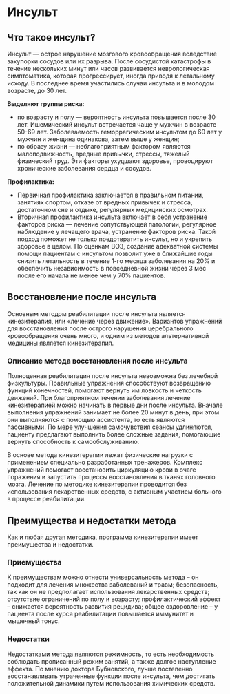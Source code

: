 # Инсульт

## Что такое инсульт?

Инсульт — острое нарушение мозгового кровообращения вследствие закупорки сосудов или их разрыва. После сосудистой катастрофы в течение нескольких минут или часов развивается неврологическая симптоматика, которая прогрессирует, иногда приводя к летальному исходу. В последнее время участились случаи инсульта и в молодом возрасте, до 30 лет.

**Выделяют группы риска:**

- по возрасту и полу — вероятность инсульта повышается после 30 лет.  Ишемический инсульт встречается чаще у мужчин в возрасте 50-69 лет. Заболеваемость геморрагическим инсультом до 60 лет у мужчин и женщина одинакова, затем выше у женщин;
- по образу жизни — неблагоприятным фактором являются малоподвижность, вредные привычки, стрессы, тяжелый физический труд. Эти факторы ухудшают здоровье, провоцируют хронические заболевания сердца и сосудов.

**Профилактика:**

- Первичная профилактика заключается в правильном питании, занятиях спортом, отказе от вредных привычек и стресса, достаточном сне и отдыхе, регулярных медицинских осмотрах.
- Вторичная профилактика инсульта включает в себя устранение факторов риска — лечение сопутствующей патологии, регулярное наблюдение у лечащего врача, устранение факторов риска. Такой подход поможет не только предотвратить инсульт, но и укрепить здоровье в целом. По оценкам ВОЗ, создание адекватной системы помощи пациентам с инсультом позволит уже в ближайшие годы снизить летальность в течение 1-го месяца заболевания на 20% и обеспечить независимость в повседневной жизни через 3 мес после его начала не менее чем у 70% пациентов.

## Восстановление после инсульта

Основным методом реабилитации после инсульта является кинезитерапия, или «лечение через движение». Вариантов упражнений для восстановления после острого нарушения церебрального кровообращения очень много, и одним из методов альтернативной медицины является кинезитерапия.

### Описание метода восстановления после инсульта

Полноценная реабилитация после инсульта невозможна без лечебной физкультуры. Правильные упражнения способствуют возвращению функций конечностей, помогают вернуть им ловкость и четкость движений. При благоприятном течении заболевания лечение кинезитерапией можно начинать в первые дни после инсульта. Вначале выполнения упражнений занимает не более 20 минут в день, при этом они выполняются с помощью ассистента, то есть являются пассивными. По мере улучшения самочувствия сеансы удлиняются, пациенту предлагают выполнить более сложные задания, помогающие вернуть способность к самообслуживанию.

В основе метода кинезитерапии лежат физические нагрузки с применением специально разработанных тренажеров. Комплекс упражнений помогает восстановить циркуляцию крови в очаге поражения и запустить процессы восстановления в тканях головного мозга. Лечение по методике кинезитерапии проводится без использования лекарственных средств, с активным участием больного в процессе реабилитации.

## Преимущества и недостатки метода

Как и любая другая методика, программа кинезитерапии имеет преимущества и недостатки.

### Приемущества

К преимуществам можно отнести универсальность метода – он подходит для лечения множества заболеваний и травм; безопасность, так как он не предполагает использования лекарственных средств; отсутствие ограничений по полу и возрасту; профилактический эффект – снижается вероятность развития рецидива; общее оздоровление – у пациента после курса реабилитации повышается иммунитет и мышечный тонус.

### Недостатки

Недостатками метода являются режимность, то есть необходимость соблюдать прописанный режим занятий, а также долгое наступление эффекта. По мнению доктора Бубновского, лучше постепенно восстанавливать утраченные функции после инсульта, чем достигать положительной динамики путем использования химических средств.